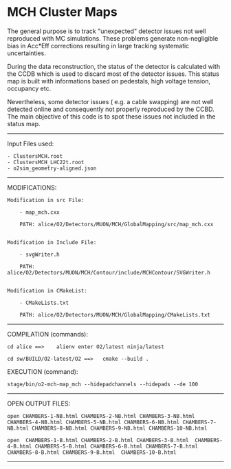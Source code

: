 #  MCH Cluster Maps 

The general purpose is to track "unexpected" detector issues not well reproduced with MC simulations. These problems generate non-negligible bias in Acc*Eff corrections resulting in large tracking systematic uncertainties.

During  the data reconstruction, the status of the detector is calculated with the CCDB which is used to discard most of the detector issues. 
This status map is built with informations based on pedestals, high voltage tension, occupancy etc. 

Nevertheless, some detector issues ( e.g. a cable swapping) are not  well detected online and consequently not properly reproduced by the CCBD.
The main objective of this code is to spot these  issues not included in the status map.


--------------------------------------------------------------------------------------

Input Files used: 

    - ClustersMCH.root
    - ClustersMCH_LHC22t.root
    - o2sim_geometry-aligned.json

--------------------------------------------------------------------------------------


MODIFICATIONS:

    Modification in src File:

        - map_mch.cxx

        PATH: alice/O2/Detectors/MUON/MCH/GlobalMapping/src/map_mch.cxx


    Modification in Include File:

        - svgWriter.h

        PATH:  alice/O2/Detectors/MUON/MCH/Contour/include/MCHContour/SVGWriter.h


    Modification in CMakeList:

        - CMakeLists.txt 

        PATH: alice/O2/Detectors/MUON/MCH/GlobalMapping/CMakeLists.txt


--------------------------------------------------------------------------------------


COMPILATION (commands):

    cd alice ==>    alienv enter O2/latest ninja/latest

    cd sw/BUILD/O2-latest/O2 ==>   cmake --build . 

EXECUTION (command):

    stage/bin/o2-mch-map_mch --hidepadchannels --hidepads --de 100 


--------------------------------------------------------------------------------------

OPEN OUTPUT FILES: 

    open CHAMBERS-1-NB.html CHAMBERS-2-NB.html CHAMBERS-3-NB.html CHAMBERS-4-NB.html CHAMBERS-5-NB.html CHAMBERS-6-NB.html CHAMBERS-7-NB.html CHAMBERS-8-NB.html CHAMBERS-9-NB.html CHAMBERS-10-NB.html

    open  CHAMBERS-1-B.html CHAMBERS-2-B.html CHAMBERS-3-B.html  CHAMBERS-4-B.html CHAMBERS-5-B.html CHAMBERS-6-B.html CHAMBERS-7-B.html CHAMBERS-8-B.html CHAMBERS-9-B.html  CHAMBERS-10-B.html

--------------------------------------------------------------------------------------
